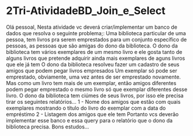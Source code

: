 # 2Tri-AtividadeBD_Join_e_Select
Olá pessoal,  Nesta atividade vc deverá criar/implementar um banco de dados que resolva o seguinte problema;:   Uma biblioteca particular de uma pessoa, tem livros pra serem emprestados para um conjunto específico de pessoas, as pessoas que são amigas do dono da biblioteca.  O dono da biblioteca tem vários exemplares de um mesmo livro e ele gosta tanto de alguns livros que pretende adquirir ainda mais exemplares de aguns livros que ele já tem  O dono da biblioteca resolveu fazer um cadastro de seus amigos que podem pegar livros empresados  Um exemplar só pode ser emprestado, obviamente, uma vez antes de ser emprestado novamente. Mas como um livro tem mais de um exemplar, então amigos diferentes podem pegar emprestado o mesmo livro só que exemplar diferentes desse livro.  O dono da biblioteca tem ciúmes de seus livros, por isso ele precisa tirar os seguintes relatórios...  1 - Nome dos amigos que estão com quais exemplares mostrando o título do livro do exemplar com a data do empréstimo  2 - Listagem dos amigos que ele tem    Portanto vcs deverão implementar esse banco e essa query para o relatório que o dono da biblioteca precisa.  Bons estudos...
